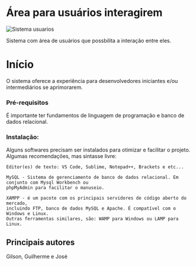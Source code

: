 # Área para usuários interagirem

![Sistema usuarios](https://media.giphy.com/media/NITGlrnFPh0D8WUCJ6/giphy.gif)

Sistema com área de usuários que possbilita a interação entre eles.

# Início

O sistema oferece a experiência para desenvolvedores iniciantes e/ou intermediários se aprimorarem.

### Pré-requisitos

É importante ter fundamentos de linguagem de programação e banco de dados relacional.

### Instalação:

Alguns softwares precisam ser instalados para otimizar e facilitar o projeto. Algumas recomendações, mas sintasse livre:

```
Editor(es) de texto: VS Code, Sublime, Notepad++, Brackets e etc...
```

```
MySQL - Sistema de gerenciamento de banco de dados relacional. Em conjunto com Mysql Workbench ou 
phpMyAdmin para facilitar o manuseio.
```

```
XAMPP - é um pacote com os principais servidores de código aberto do mercado, 
incluindo FTP, banco de dados MySQL e Apache. É compatível com o Windows e Linux.
Outras ferramentas similares, são: WAMP para Windows ou LAMP para Linux.
```



## Principais autores

Gilson, Guilherme e José 


